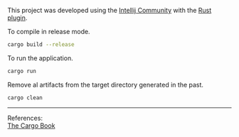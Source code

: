 This project was developed using the [Intellij Community](https://www.jetbrains.com/idea/download/#section=linux) with the [Rust plugin](https://www.jetbrains.com/rust/).

To compile in release mode.

```bash
cargo build --release
```

To run the application.

```bash
cargo run
```

Remove al artifacts from the target directory generated in the past.

```bash
cargo clean
```

<hr>

References:<br>
[The Cargo Book](https://doc.rust-lang.org/cargo/)<br>
